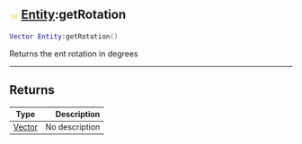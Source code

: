 ## ![shared](../../.gitbook/assets/shared.png) [Entity](https://iaswiki.rawr.dev/readme/entity):getRotation

```lua
Vector Entity:getRotation()
```

Returns the ent rotation in degrees

------
## Returns

| Type   | Description |
| ------ | ----------: |
| [Vector](https://iaswiki.rawr.dev/readme/vector) | No description |

